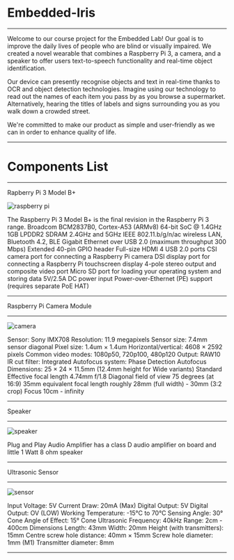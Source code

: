 # Embedded-Iris

---------------------------------------------------------------------------

Welcome to our course project for the Embedded Lab! Our goal is to improve the daily lives of people who are blind or visually impaired. We created a novel wearable that combines a Raspberry Pi 3, a camera, and a speaker to offer users text-to-speech functionality and real-time object identification.

Our device can presently recognise objects and text in real-time thanks to OCR and object detection technologies. Imagine using our technology to read out the names of each item you pass by as you browse a supermarket. Alternatively, hearing the titles of labels and signs surrounding you as you walk down a crowded street.

We're committed to make our product as simple and user-friendly as we can in order to enhance quality of life.


---------------------------------------------------------------------------

# Components List

---------------------------------------------------------------------------

Rapberry Pi 3 Model B+

![raspberry pi](https://user-images.githubusercontent.com/123874995/226483366-cadbc80d-25ac-475b-89a8-7435614effe1.jpg)

The Raspberry Pi 3 Model B+ is the final revision in the Raspberry Pi 3 range.
Broadcom BCM2837B0, Cortex-A53 (ARMv8)
64-bit SoC @ 1.4GHz
1GB LPDDR2 SDRAM
2.4GHz and 5GHz IEEE 802.11.b/g/n/ac wireless
LAN, Bluetooth 4.2, BLE
Gigabit Ethernet over USB 2.0 (maximum throughput 300 Mbps)
Extended 40-pin GPIO header
Full-size HDMI
4 USB 2.0 ports
CSI camera port for connecting a Raspberry Pi camera
DSI display port for connecting a Raspberry Pi touchscreen display
4-pole stereo output and composite video port
Micro SD port for loading your operating system and storing data
5V/2.5A DC power input
Power-over-Ethernet (PE) support (requires separate PoE HAT)

------------------------------------------------------------------------------

Raspberry Pi Camera Module

------------------------------------------------------------------------------
![camera](https://user-images.githubusercontent.com/123874995/226483843-fc016b75-4409-4163-ad12-c366a93adab9.jpg)

Sensor: Sony IMX708
Resolution: 11.9 megapixels
Sensor size: 7.4mm sensor diagonal
Pixel size: 1.4um × 1.4um
Horizontal/vertical: 4608 × 2592 pixels
Common video modes: 1080p50, 720p100, 480p120
Output: RAW10
IR cut filter: Integrated
Autofocus system: Phase Detection Autofocus
Dimensions: 25 × 24 × 11.5mm (12.4mm height for Wide variants)
Standard
Effective focal length 4.74mm
f/1.8
Diagonal field of view 75 degrees (at 16:9)
35mm equivalent focal length roughly 28mm (full width) - 30mm (3:2 crop)
Focus 10cm - infinity

--------------------------------------------------------------------------------

Speaker

--------------------------------------------------------------------------------
![speaker](https://user-images.githubusercontent.com/123874995/226483982-50e1fff4-3a23-476d-913d-df26029bef34.jpg)

Plug and Play Audio Amplifier has a class D audio amplifier on board and little 1 Watt 8 ohm speaker

---------------------------------------------------------------------------------

Ultrasonic Sensor

---------------------------------------------------------------------------------
![sensor](https://user-images.githubusercontent.com/123874995/226484137-40c85848-4b2a-4787-aa1e-1b5fdaeb2950.jpg)

Input Voltage: 5V
Current Draw: 20mA (Max)
Digital Output: 5V
Digital Output: OV (LOW)
Working Temperature: -15°C to 70°C
Sensing Angle: 30° Cone
Angle of Effect: 15° Cone
Ultrasonic Frequency: 40kHz
Range: 2cm - 400cm
Dimensions
Length: 43mm
Width: 20mm
Height (with transmitters): 15mm
Centre screw hole distance: 40mm × 15mm
Screw hole diameter: 1mm (M1)
Transmitter diameter: 8mm

-----------------------------------------------------------------------------------

